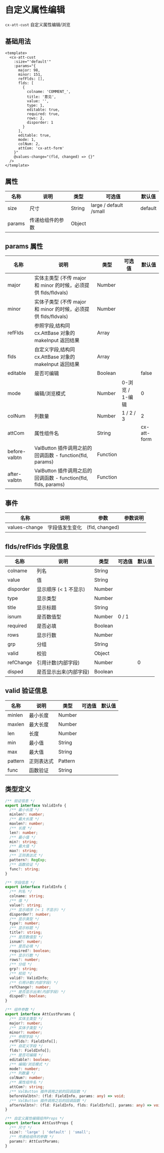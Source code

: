 # 自定义属性编辑

`cx-att-cust` 自定义属性编辑/浏览

## 基础用法

```vue
<template>
  <cx-att-cust
    :size="'default'"
    :params="{
      major: 98,
      minor: 151,
      refFlds: [],
      flds: [
        {
          colname: 'COMMENT_',
          title: '意见',
          value: '',
          type: 1,
          editable: true,
          required: true,
          rows: 2,
          disporder: 1
        }
      ],
      editable: true,
      mode: 1,
      colNum: 2,
      attCom: 'cx-att-form'
    }"
    @values-change="(fld, changed) => {}"
  />
</template>
```

## 属性

| 名称 | 说明 | 类型 | 可选值 | 默认值 |
| ---- | ---- | --- | ----- | ----- |
| size | 尺寸 | String | large / default /small | default |
| params | 传递给组件的参数 | Object | | |

## params 属性

| 名称 | 说明 | 类型 | 可选值 | 默认值 |
| ---- | ---- | ----- | ----- | ----- |
| major | 实体主类型 (不传 major 和 minor 的时候，必须提供 flds/fldvals) | Number | | |
| minor | 实体子类型 (不传 major 和 minor 的时候，必须提供 flds/fldvals) | Number | | |
| refFlds | 参照字段,结构同 cx.AttBase 对象的 makeInput 返回结果 | Array | | |
| flds | 自定义字段,结构同 cx.AttBase 对象的 makeInput 返回结果 | Array | | |
| editable | 是否可编辑 | Boolean | | false |
| mode | 编辑/浏览模式 | Number | 0-浏览 / 1-编辑 | 0 |
| colNum | 列数量 | Number | 1 / 2 / 3 | 2 |
| attCom | 属性组件名 | String | | cx-att-form |
| before-valbtn | ValButton 插件调用之前的回调函数 - function(fld, params) | Function | | |
| after-valbtn | ValButton 插件调用之后的回调函数 - function(fld, flds, params) | Function | | |

## 事件

| 名称 | 说明 | 参数 | 参数说明 |
| ---- | ---- | --- | ----- |
| values-change | 字段值发生变化 | (fld, changed) | |

## flds/refFlds 字段信息

| 名称 | 说明 | 类型 | 可选值 | 默认值 |
| ---- | ---- | ---- | ---- | ----- |
| colname | 列名 | String | | |
| value | 值 | String | | |
| disporder | 显示顺序 (< 1 不显示) | Number | | |
| type | 显示类型 | Number | | |
| title | 显示标题 | String | | |
| isnum | 是否数值型 | Number | 0 / 1 | |
| required | 是否必填 | Boolean | | |
| rows | 显示行数 | Number | | |
| grp | 分组 | String | | |
| valid | 校验 | Object | | |
| refChange | 引用计数(内部字段) | Number | | 0 |
| disped | 是否显示出来(内部字段) | Boolean | | |

## valid 验证信息

| 名称 | 说明 | 类型 | 可选值 | 默认值 |
| ---- | --- | ---- | ----- | ----- |
| minlen | 最小长度 | Number | | |
| maxlen | 最大长度 | Number | | |
| len | 长度 | Number | | |
| min | 最小值 | String | | |
| max | 最大值 | String | | |
| pattern | 正则表达式 | Pattern | | |
| func | 函数验证 | String | | |

## 类型定义

```ts
/** 验证信息 */
export interface ValidInfo {
  /** 最小长度 */
  minlen?: number;
  /** 最大长度 */
  maxlen?: number;
  /** 长度 */
  len?: number;
  /** 最小值 */
  min?: string;
  /** 最大值 */
  max?: string;
  /** 正则表达式 */
  pattern?: RegExp;
  /** 函数验证 */
  func?: string;
}

/** 字段信息 */
export interface FieldInfo {
  /** 列名 */
  colname: string;
  /** 值 */
  value?: string;
  /** 显示顺序 (< 1 不显示) */
  disporder?: number;
  /** 显示类型 */
  type?: number;
  /** 显示标题 */
  title?: string;
  /** 是否数值型 */
  isnum?: number;
  /** 是否必填 */
  required?: boolean;
  /** 显示行数 */
  rows?: number;
  /** 分组 */
  grp?: string;
  /** 校验 */
  valid?: ValidInfo;
  /** 引用计数(内部字段) */
  refChange?: number;
  /** 是否显示出来(内部字段) */
  disped?: boolean;
}

/** 组件参数 */
export interface AttCustParams {
  /** 实体主类型 */
  major?: number;
  /** 实体子类型 */
  minor?: number;
  /** 参照字段 */
  refFlds?: FieldInfo[];
  /** 自定义字段 */
  flds?: FieldInfo[];
  /** 是否可编辑 */
  editable?: boolean;
  /** 编辑/浏览模式 */
  mode?: number;
  /** 列数量 */
  colNum?: number;
  /** 属性组件名 */
  attCom?: string;
  /** ValButton 插件调用之前的回调函数 */
  beforeValbtn?: (fld: FieldInfo, params: any) => void;
  /** ValButton 插件调用之后的回调函数 */
  afterValbtn?: (fld: FieldInfo, flds: FieldInfo[], params: any) => void;
}

/** 自定义属性编辑组件Props */
export interface AttCustProps {
  /** 尺寸 */
  size?: 'large' | 'default' | 'small';
  /** 传递给组件的参数 */
  params?: AttCustParams;
} 
```